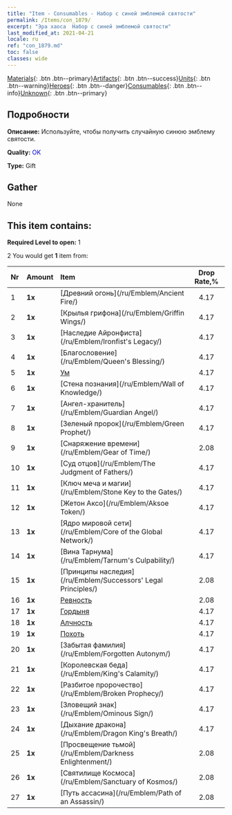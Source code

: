 ```yaml
---
title: "Item - Consumables - Набор с синей эмблемой святости"
permalink: /Items/con_1879/
excerpt: "Эра хаоса  Набор с синей эмблемой святости"
last_modified_at: 2021-04-21
locale: ru
ref: "con_1879.md"
toc: false
classes: wide
---
```

 [Materials](/ru/Items/){: .btn .btn--primary}[Artifacts](/ru/Items/Artifacts/){: .btn .btn--success}[Units](/ru/Items/Units/){: .btn .btn--warning}[Heroes](/ru/Items/Heroes/){: .btn .btn--danger}[Consumables](/ru/Items/Consumables/){: .btn .btn--info}[Unknown](/ru/Items/Unknown/){: .btn .btn--primary}

## Подробности
 **Описание:** Используйте, чтобы получить случайную синюю эмблему святости.

 **Quality:** <span style="color: #0000CD">OK</span>

 **Type:** Gift

## Gather

  None

## This item contains:

 **Required Level to open:** 1

 2 You would get **1** item  from:

  | Nr | Amount |     Item    | Drop Rate,% |
  |:---|:-------|:------------|:---------:|
  | 1 |  **1x** | [Древний огонь](/ru/Emblem/Ancient Fire/) | 4.17 | 
  | 2 |  **1x** | [Крылья грифона](/ru/Emblem/Griffin Wings/) | 4.17 | 
  | 3 |  **1x** | [Наследие Айронфиста](/ru/Emblem/Ironfist's Legacy/) | 4.17 | 
  | 4 |  **1x** | [Благословение](/ru/Emblem/Queen's Blessing/) | 4.17 | 
  | 5 |  **1x** | [Ум](/ru/Emblem/Witness/) | 4.17 | 
  | 6 |  **1x** | [Стена познания](/ru/Emblem/Wall of Knowledge/) | 4.17 | 
  | 7 |  **1x** | [Ангел-хранитель](/ru/Emblem/Guardian Angel/) | 4.17 | 
  | 8 |  **1x** | [Зеленый пророк](/ru/Emblem/Green Prophet/) | 4.17 | 
  | 9 |  **1x** | [Снаряжение времени](/ru/Emblem/Gear of Time/) | 2.08 | 
  | 10 |  **1x** | [Суд отцов](/ru/Emblem/The Judgment of Fathers/) | 4.17 | 
  | 11 |  **1x** | [Ключ меча и магии](/ru/Emblem/Stone Key to the Gates/) | 4.17 | 
  | 12 |  **1x** | [Жетон Аксо](/ru/Emblem/Aksoe Token/) | 4.17 | 
  | 13 |  **1x** | [Ядро мировой сети](/ru/Emblem/Core of the Global Network/) | 4.17 | 
  | 14 |  **1x** | [Вина Тарнума](/ru/Emblem/Tarnum's Culpability/) | 4.17 | 
  | 15 |  **1x** | [Принципы наследия](/ru/Emblem/Successors' Legal Principles/) | 2.08 | 
  | 16 |  **1x** | [Ревность](/ru/Emblem/Jealousy/) | 2.08 | 
  | 17 |  **1x** | [Гордыня](/ru/Emblem/Arrogance/) | 4.17 | 
  | 18 |  **1x** | [Алчность](/ru/Emblem/Greed/) | 4.17 | 
  | 19 |  **1x** | [Похоть](/ru/Emblem/Lust/) | 4.17 | 
  | 20 |  **1x** | [Забытая фамилия](/ru/Emblem/Forgotten Autonym/) | 4.17 | 
  | 21 |  **1x** | [Королевская беда](/ru/Emblem/King's Calamity/) | 4.17 | 
  | 22 |  **1x** | [Разбитое пророчество](/ru/Emblem/Broken Prophecy/) | 4.17 | 
  | 23 |  **1x** | [Зловещий знак](/ru/Emblem/Ominous Sign/) | 4.17 | 
  | 24 |  **1x** | [Дыхание дракона](/ru/Emblem/Dragon King's Breath/) | 4.17 | 
  | 25 |  **1x** | [Просвещение тьмой](/ru/Emblem/Darkness Enlightenment/) | 2.08 | 
  | 26 |  **1x** | [Святилище Космоса](/ru/Emblem/Sanctuary of Kosmos/) | 2.08 | 
  | 27 |  **1x** | [Путь ассасина](/ru/Emblem/Path of an Assassin/) | 2.08 | 
